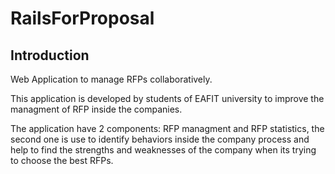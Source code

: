 RailsForProposal
================

Introduction
------------

Web Application to manage RFPs collaboratively.

This application is developed by students of EAFIT university to improve the managment of RFP inside the companies. 

The application have 2 components: RFP managment and  RFP statistics, the second one is use to identify behaviors
inside the company process and help to find the strengths and weaknesses of the company when its trying to choose
the best RFPs.

